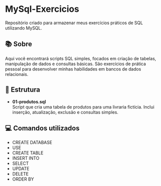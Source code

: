 # MySql-Exercicios

Repositório criado para armazenar meus exercícios práticos de SQL utilizando MySQL.

## 📚 Sobre

Aqui você encontrará scripts SQL simples, focados em criação de tabelas, manipulação de dados e consultas básicas. São exercícios de prática pessoal para desenvolver minhas habilidades em bancos de dados relacionais.

## 📂 Estrutura

- **01-produtos.sql**  
  Script que cria uma tabela de produtos para uma livraria fictícia. Inclui inserção, atualização, exclusão e consultas simples.

## 💻 Comandos utilizados

- CREATE DATABASE
- USE
- CREATE TABLE
- INSERT INTO
- SELECT
- UPDATE
- DELETE
- ORDER BY
